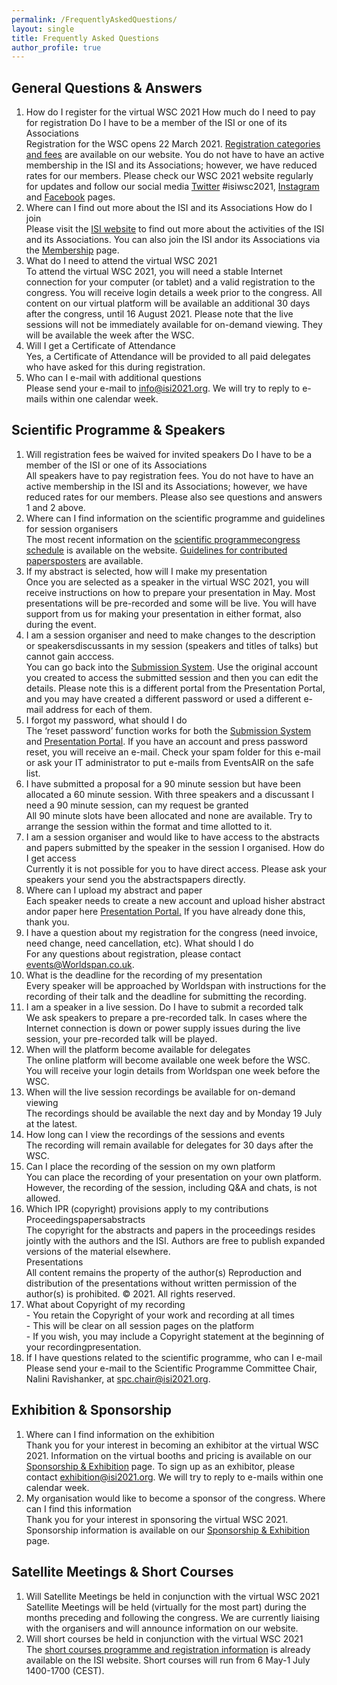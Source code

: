 ```yaml
---
permalink: /FrequentlyAskedQuestions/
layout: single
title: Frequently Asked Questions
author_profile: true
---
```



## General Questions & Answers

1.  How do I register for the virtual WSC 2021 How much do I need to pay for registration Do I have to be a member of the ISI or one of its Associations  
    Registration for the WSC opens 22 March 2021. [Registration categories and fees](httpswww.isi2021.orgregistration) are available on our website. You do not have to have an active membership in the ISI and its Associations; however, we have reduced rates for our members. Please check our WSC 2021 website regularly for updates and follow our social media [Twitter](httpstwitter.comisi_wsc_2021) #isiwsc2021, [Instagram](httpswww.instagram.comisi_wsc_2021) and [Facebook](httpswww.facebook.com63rd-ISI-WSC-2021-439816706568915) pages.
2.  Where can I find out more about the ISI and its Associations How do I join  
    Please visit the [ISI website](httpswww.isi-web.org) to find out more about the activities of the ISI and its Associations. You can also join the ISI andor its Associations via the [Membership](httpwww.isi-web.orgindex.phpmembership) page.
3.  What do I need to attend the virtual WSC 2021  
    To attend the virtual WSC 2021, you will need a stable Internet connection for your computer (or tablet) and a valid registration to the congress. You will receive login details a week prior to the congress. All content on our virtual platform will be available an additional 30 days after the congress, until 16 August 2021. Please note that the live sessions will not be immediately available for on-demand viewing. They will be available the week after the WSC.
4.  Will I get a Certificate of Attendance  
    Yes, a Certificate of Attendance will be provided to all paid delegates who have asked for this during registration.
5.  Who can I e-mail with additional questions  
    Please send your e-mail to info@isi2021.org. We will try to reply to e-mails within one calendar week.

## Scientific Programme & Speakers

1.  Will registration fees be waived for invited speakers Do I have to be a member of the ISI or one of its Associations  
    All speakers have to pay registration fees. You do not have to have an active membership in the ISI and its Associations; however, we have reduced rates for our members. Please also see questions and answers 1 and 2 above.
2.  Where can I find information on the scientific programme and guidelines for session organisers  
    The most recent information on the [scientific programmecongress schedule](httpswww.isi2021.orgcongress-schedule) is available on the website. [Guidelines for contributed papersposters](httpswww.isi2021.orgguidelines-session-organisers) are available.
3.  If my abstract is selected, how will I make my presentation  
    Once you are selected as a speaker in the virtual WSC 2021, you will receive instructions on how to prepare your presentation in May. Most presentations will be pre-recorded and some will be live. You will have support from us for making your presentation in either format, also during the event.
4.  I am a session organiser and need to make changes to the description or speakersdiscussants in my session (speakers and titles of talks) but cannot gain acccess.  
    You can go back into the [Submission System](httpsintstat.eventsair.comisisubmissionsAccountLoginReturnUrl=%2Fisisubmissions%2Ftest-customizations-event%2Ftestsubmission). Use the original account you created to access the submitted session and then you can edit the details. Please note this is a different portal from the Presentation Portal, and you may have created a different password or used a different e-mail address for each of them.
5.  I forgot my password, what should I do  
    The ‘reset password’ function works for both the [Submission System](httpsintstat.eventsair.comisisubmissionsAccountLoginReturnUrl=%2Fisisubmissions%2Ftest-customizations-event%2Ftestsubmission) and [Presentation Portal](httpsintstat.eventsair.comisi-world-statistics-congresscps-presentations). If you have an account and press password reset, you will receive an e-mail. Check your spam folder for this e-mail or ask your IT administrator to put e-mails from EventsAIR on the safe list.
6.  I have submitted a proposal for a 90 minute session but have been allocated a 60 minute session. With three speakers and a discussant I need a 90 minute session, can my request be granted  
    All 90 minute slots have been allocated and none are available. Try to arrange the session within the format and time allotted to it.
7.  I am a session organiser and would like to have access to the abstracts and papers submitted by the speaker in the session I organised. How do I get access  
    Currently it is not possible for you to have direct access. Please ask your speakers your send you the abstractspapers directly.
8.  Where can I upload my abstract and paper  
    Each speaker needs to create a new account and upload hisher abstract andor paper here [Presentation Portal.](httpsintstat.eventsair.comisi-world-statistics-congresscps-presentations) If you have already done this, thank you.
9.  I have a question about my registration for the congress (need invoice, need change, need cancellation, etc). What should I do  
    For any questions about registration, please contact events@Worldspan.co.uk.
10.  What is the deadline for the recording of my presentation  
    Every speaker will be approached by Worldspan with instructions for the recording of their talk and the deadline for submitting the recording.
11.  I am a speaker in a live session. Do I have to submit a recorded talk  
    We ask speakers to prepare a pre-recorded talk. In cases where the Internet connection is down or power supply issues during the live session, your pre-recorded talk will be played.
12.  When will the platform become available for delegates  
    The online platform will become available one week before the WSC. You will receive your login details from Worldspan one week before the WSC.
13.  When will the live session recordings be available for on-demand viewing  
    The recordings should be available the next day and by Monday 19 July at the latest.
14.  How long can I view the recordings of the sessions and events  
    The recording will remain available for delegates for 30 days after the WSC.
15.  Can I place the recording of the session on my own platform  
    You can place the recording of your presentation on your own platform. However, the recording of the session, including Q&A and chats, is not allowed.
16.  Which IPR (copyright) provisions apply to my contributions  
    Proceedingspapersabstracts  
    The copyright for the abstracts and papers in the proceedings resides jointly with the authors and the ISI. Authors are free to publish expanded versions of the material elsewhere.  
    Presentations  
    All content remains the property of the author(s) Reproduction and distribution of the presentations without written permission of the author(s) is prohibited. © 2021. All rights reserved.
17.  What about Copyright of my recording  
    - You retain the Copyright of your work and recording at all times  
    - This will be clear on all session pages on the platform  
    - If you wish, you may include a Copyright statement at the beginning of your recordingpresentation.
18.  If I have questions related to the scientific programme, who can I e-mail  
    Please send your e-mail to the Scientific Programme Committee Chair, Nalini Ravishanker, at spc.chair@isi2021.org.

## Exhibition & Sponsorship

1.  Where can I find information on the exhibition  
    Thank you for your interest in becoming an exhibitor at the virtual WSC 2021. Information on the virtual booths and pricing is available on our [Sponsorship & Exhibition](httpswww.isi2021.orgsponsorship) page. To sign up as an exhibitor, please contact exhibition@isi2021.org. We will try to reply to e-mails within one calendar week.
2.  My organisation would like to become a sponsor of the congress. Where can I find this information  
    Thank you for your interest in sponsoring the virtual WSC 2021. Sponsorship information is available on our [Sponsorship & Exhibition](httpswww.isi2021.orgsponsorship) page.

## Satellite Meetings & Short Courses

1.  Will Satellite Meetings be held in conjunction with the virtual WSC 2021  
    Satellite Meetings will be held (virtually for the most part) during the months preceding and following the congress. We are currently liaising with the organisers and will announce information on our website.
2.  Will short courses be held in conjunction with the virtual WSC 2021  
    The [short courses programme and registration information](httpswww.isi-web.orgeventscoursesshort-2021) is already available on the ISI website. Short courses will run from 6 May-1 July 1400-1700 (CEST).